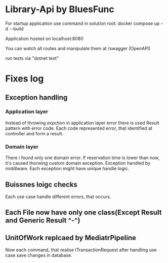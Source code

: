 # Library-Api by BluesFunc

For startup application use command in solution root: 
docker compose up -d --build

Application hosted on localhost:8080

You can watch all routes and manipulate them at /swagger (OpenAPI) 

run tests via "dotnet test"

# Fixes log

## Exception handling
### Application layer
Instead of throwing expction in application layer error there is used Result pattern with error code. Each code represented error, that identified at controller and form a result.
### Domain layer
There i found only one domain error. If reservation time is lower than now, it's caused thorwing custom domain exception. Exception handled by middlware. Each exception might have unique handle logic. 
## Buissnes loigc checks
Each use case handle different errors, that occurs. 
## Each File now have only one class(Except Result and Generic Result ^-^)
## UnitOfWork replcaed by MediatrPipeline
Now each command, that realise ITransactionRequest after handling use case save changes in database.


